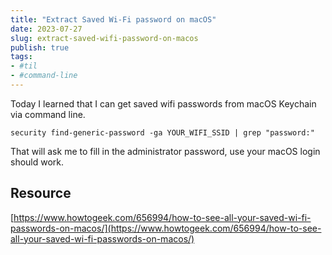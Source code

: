 ```yaml
---
title: "Extract Saved Wi-Fi password on macOS"
date: 2023-07-27
slug: extract-saved-wifi-password-on-macos
publish: true
tags:
- #til
- #command-line 
---
```


Today I learned that I can get saved wifi passwords from macOS Keychain via command line.

```shell
security find-generic-password -ga YOUR_WIFI_SSID | grep "password:"
```

That will ask me to fill in the administrator password, use your macOS login should work.

## Resource

[https://www.howtogeek.com/656994/how-to-see-all-your-saved-wi-fi-passwords-on-macos/](https://www.howtogeek.com/656994/how-to-see-all-your-saved-wi-fi-passwords-on-macos/)

